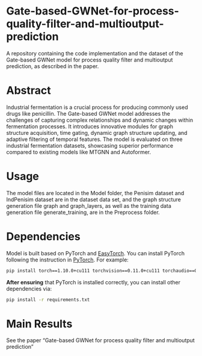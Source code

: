 # Gate-based-GWNet-for-process-quality-filter-and-multioutput-prediction
A repository containing the code implementation and the dataset of the Gate-based GWNet model for process quality filter and multioutput prediction, as described in the paper.
# Abstract
Industrial fermentation is a crucial process for producing commonly used drugs like penicillin. The Gate-based GWNet model addresses the challenges of capturing complex relationships and dynamic changes within fermentation processes. It introduces innovative modules for graph structure acquisition, time gating, dynamic graph structure updating, and adaptive filtering of temporal features. The model is evaluated on three industrial fermentation datasets, showcasing superior performance compared to existing models like MTGNN and Autoformer.
# Usage
The model files are located in the Model folder, the Penisim dataset and IndPenisim dataset are in the dataset data set, and the graph structure generation file graph and graph_layers, as well as the training data generation file generate_training, are in the Preprocess folder.
# Dependencies
Model is built based on PyTorch and [EasyTorch](https://github.com/cnstark/easytorch).
You can install PyTorch following the instruction in [PyTorch](https://pytorch.org/get-started/locally/). For example:

```bash
pip install torch==1.10.0+cu111 torchvision==0.11.0+cu111 torchaudio==0.10.0 -f https://download.pytorch.org/whl/torch_stable.html
```

**After ensuring** that PyTorch is installed correctly, you can install other dependencies via:

```bash
pip install -r requirements.txt
```
# Main Results
See the paper “Gate-based GWNet for process quality filter and multioutput prediction”
